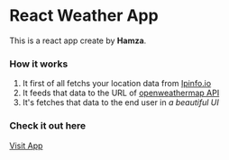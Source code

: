 # React Weather App

This is a react app create by **Hamza**.

### How it works

1. It first of all fetchs your location data from [Ipinfo.io](http://ipinfo.io)
2. It feeds that data to the URL of [openweathermap API](http://api.openweathermap.org)
3. It's fetches that data to the end user in _a beautiful UI_

### Check it out here

[Visit App](http://h-react-weather-app.heruko.com)
